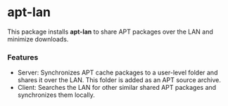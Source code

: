 # apt-lan
This package installs **apt-lan** to share APT packages over the LAN and minimize downloads.

### Features
- Server: Synchronizes APT cache packages to a user-level folder and shares it over the LAN. This folder is added as an APT source archive.
- Client: Searches the LAN for other similar shared APT packages and synchronizes them locally.
